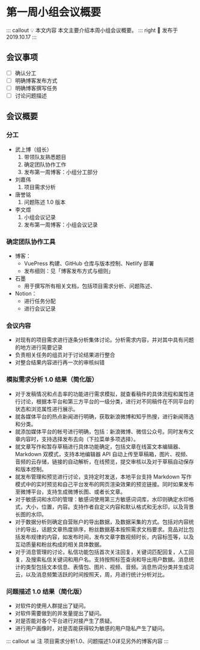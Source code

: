 # 第一周小组会议概要 <AuthorBadge text="Week 1-2" vertical="middle"/> <AuthorBadge text="@李文煜" vertical="middle"/>

::: callout 💡 本文内容
本文主要介绍本周小组会议概要。
::: right
📅 发布于 2019.10.17
:::
## 会议事项

- [ ]  确认分工
- [ ]  明确博客发布方式
- [ ]  明确博客撰写任务
- [ ]  讨论问题描述

## 会议概要

### 分工

- 武上博（组长）
    1. 带领队友熟悉题目
    2. 确定团队协作工作
    3. 发布第一周博客：小组分工部分
- 刘嘉伟
    1. 项目需求分析
- 唐誉铭
    1. 问题陈述 1.0 版本
- 李文煜
    1. 小组会议记录
    2. 发布第一周博客：小组会议记录

### 确定团队协作工具

- 博客：
    - VuePress 构建、GitHub 仓库与版本控制、Netlify 部署
    - 发布细则：见「博客发布方式与细则」
- 石墨
    - 用于撰写所有相关文档，包括项目需求分析、问题陈述、
- Notion：
    - 进行任务分配
    - 进行会议记录

### 会议内容

- 对现有的项目需求进行逐条分析集体讨论。分析需求内容，并对其中具有问题的地方进行简要记录
- 负责相关任务的组员对于讨论结果进行整合
- 对整合结果内容进行再一次的审核纠错

### 模拟需求分析 1.0 结果（简化版）

- 对于发稿情况和点击率的功能进行需求模拟，就查看稿件的具体流程和属性进行讨论，根据本平台和第三方平台的一级分类，进行对不同稿件在不同平台的状态和浏览属性进行展示。
- 就各媒体平台的热点新闻进行明确，获取新浪微博和知乎热搜，进行新闻筛选和分类。
- 就添加媒体平台的帐号进行明确，包括：新浪微博、微信公众号。同时发布文章内容时，支持选择发布去向（下拉菜单多项选择）。
- 就文章写作和暂存草稿进行具体功能确定，包括文章在线富文本编辑器、Markdown 双模式，支持本地编辑器 API 自动上传至草稿箱，图片、视频、音频的云存储，链接的自动解析，在线预览，提交审核以及对于草稿自动保存和版本控制。
- 就发布管理和预览进行讨论，支持定时发送，本地平台支持 Markdown 写作模式中的实时预览和自己平台发布的网页渲染效果的预览链接。同时如果发布至微博平台，支持生成微博长图、或者长文章。
- 对于敏感词和水印的管理：敏感词使用第三方敏感词词库，水印则确定水印格式，大小，位置，内容。支持作者自定义内容和默认格式和无水印，以及背景长图的水印。
- 对于数据分析则确定自营账户的导出数据，及数据采集的方式。包括对内容统计的导出，话题文章热度排序，粉丝数据基本按照需求文档要求。竞品对比包括发布规律的内容，如发布时间，发布文章字数视频时长，内容标签等，以及互动质量和粉丝构成的相关具体数据。
- 对于消息管理的讨论，私信功能包括首次关注回复，关键词匹配回复，人工回复，及搜索私信关键词和用户名。支持按照标签查询和导出用户数据。消息统计的类型包括文本信息、表情包、图片、视频、音频。消息热词分类并生成词云，以及消息频繁活跃的时间按照天，周，月进行统计分析对比。

### 问题描述 1.0 结果（简化版）

- 对软件的使用人群提出了疑问。
- 对软件需要做到的并发量提出了疑问。
- 对是否能对各个平台进行对接产生了质疑。
- 进行用户画像时，对是否能获得较为敏感的用户隐私产生了疑问。

::: callout 📊 注
项目需求分析1.0、问题描述1.0详见另外的博客内容
:::